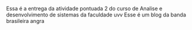 Essa é a entrega da atividade pontuada 2 do curso de Analise e desenvolvimento de sistemas da faculdade uvv
Esse é um blog da banda brasileira angra
